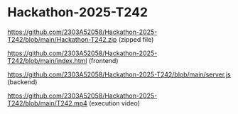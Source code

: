 # Hackathon-2025-T242

https://github.com/2303A52058/Hackathon-2025-T242/blob/main/Hackathon-T242.zip (zipped file)

https://github.com/2303A52058/Hackathon-2025-T242/blob/main/index.html (frontend)

https://github.com/2303A52058/Hackathon-2025-T242/blob/main/server.js (backend)

https://github.com/2303A52058/Hackathon-2025-T242/blob/main/T242.mp4 (execution video)

